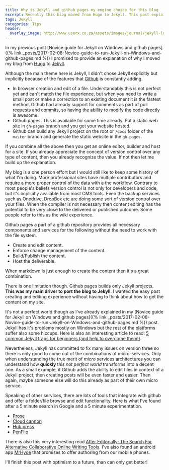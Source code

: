 ```yaml
---
title: Why is Jekyll and github pages my engine choice for this blog
excerpt: Recently this blog moved from Hugo to Jekyll. This post explains my reasons and provides some additional insight.
tags: Jekyll
categories: Tips
header:
  overlay_image: http://www.userx.co.za/assets/images/journal/jekyll-logo-820x418.png
---
```


In my previous post [Novice guide for Jekyll on Windows and github pages]({% link _posts/2017-02-08-Novice-guide-to-run-Jekyll-on-Windows-and-github-pages.md %}) I promised to provide an explanation of why I moved my blog from [Hugo](https://hugo.io/) to [Jekyll](https://jekyllrb.com/).

Although the main theme here is Jekyll, I didn't chose Jekyll explicitly but implicitly because of the features that [Github](https://github.com) is constantly adding. 

- In browser creation and edit of a file. Understandably this is not perfect yet and can't match the file experience, but when you need to write a small post or make a correction to an existing document it is the fastest method. Github had already support for comments as part of pull requests and commits, so having the ability to modify the code directly is awesome.
- Github pages. This is available for some time already. Put a static web site in `gh-pages` branch and you get your website hosted.
- Github can build any Jekyll project on the root or `/docs` folder of the `master` branch and generate the static website in the `gh-pages`.

If you combine all the above then you get an online editor, builder and host for a site. 
If you already appreciate the concept of version control over any type of content, then you already recognize the value. 
If not then let me build up the explanation. 

My blog is a one person effort but I would still like to keep some history of what I'm doing. 
More professional sites have multiple contributors and require a more proper control of the data with a the workflow. 
Contrary to most people's beliefs version control is not only for developers and code, but it's implicitly available from most CMS tools. 
Even the backup services such as Onedrive, DropBox etc are doing some sort of version control over your files. 
When the compiler is not necessary then content editing has the potential to be very close to the delivered or published outcome. 
Some people refer to this as the wiki experience.

Github pages a part of a github repository provides all necessary components and services for the following without the need to work with the file system.

- Create and edit content.
- Enforce change management of the content.
- Build/Publish the content.
- Host the deliverable.

When markdown is just enough to create the content then it's a great combination. 

There is one limitation though. 
Github pages builds only Jekyll projects. **This was my main driver to port the blog to Jekyll**. 
I wanted the easy post creating and editing experience without having to think about how to get the content on my site. 

It's not a perfect world though as I've already explained in my [Novice guide for Jekyll on Windows and github pages]({% link _posts/2017-02-08-Novice-guide-to-run-Jekyll-on-Windows-and-github-pages.md %}) post. Jekyll has it's problems mostly on Windows but the rest of the platforms suffer also some hiccups. 
Here is also an interesting article to read: [5 common Jekyll traps for beginners (and help to overcome them!)](http://cloudcannon.com/jekyll/2015/03/13/5-common-jekyll-traps.html).

Nevertheless, Jekyll has committed to fix many issues on version three so there is only good to come out of the combinations of micro-services. 
Only when understanding the true merit of *micro* services architectures you can understand how **quickly** this *not perfect world* transforms into a decent one.
As a small example, if Github adds the ability to edit files in context of a Jekyll project, then creating posts will be even faster and easier. 
Then again, maybe someone else will do this already as part of their own micro service. 

Speaking of other services, there are lots of tools that integrate with github and offer a folder/file browse and edit functionality.
Here is what I've found after a 5 minute search in Google and a 5 minute experimentation.

- [Prose](https://prose.io)
- [Cloud cannon](https://cloudcannon.com/)
- [Hub press](https://hubpress.io/)
- [PenFlip](https://www.penflip.com)

There is also this very interesting read [After Editorially: The Search For Alternative Collaborative Online Writing Tools](https://www.smashingmagazine.com/2014/04/after-editorially-alternative-collaborative-online-writing-tools/). 
I've also found an android app [MrHyde](https://play.google.com/store/apps/details?id=org.faudroids.mrhyde&rdid=org.faudroids.mrhyde) that promises to offer authoring from our mobile phones.

I'll finish this post with optimism to a future, than can only get better!
